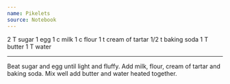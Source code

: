 ```yaml
---
name: Pikelets
source: Notebook
---
```


2 T sugar
1 egg
1 c milk
1 c flour
1 t cream of tartar
1/2 t baking soda
1 T butter
1 T water

---

Beat sugar and egg until light and fluffy.  Add milk, flour, cream of tartar and baking soda.  Mix well add butter and water heated together.

